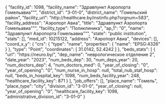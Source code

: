 {
    "facility_id": 1098,
    "facility_name": "Здравпункт Аэропорта Гомельавиа\"\"",
    "district_id": "3-01-0",
    "district_name": "Гомельский район",
    "facility_url": "http:\/\/healthcare.by\/instinfo.php?orgnum=583",
    "facility_address": "Аэропорт Авиа",
    "title": "Здравпункт Аэропорта Гомельавиа\"\"",
    "facility_type": "Поликлиника",
    "ap_1": "0",
    "name": "Здравпункт Аэропорта Гомельавиа\"\"",
    "state": "public institution",
    "stats": [],
    "med_id": 10215122,
    "address": "Аэропорт Авиа",
    "devices": [],
    "coord_x_y": {
        "crs": {
            "type": "name",
            "properties": {
                "name": "EPSG:4326"
            }
        },
        "type": "Point",
        "coordinates": [
            31.0142,
            52.4242
        ]
    },
    "beds_stats": [
        {
            "url": "https:\/\/neuro.by\/",
            "dep_name": "неврологическое отделение 2",
            "date_year": "2023",
            "num_beds_dep": 30,
            "num_deps_year": 20,
            "num_doctors_dep": 4,
            "num_doctors_med": 0,
            "year_of_closing": "0",
            "year_of_opening": "0",
            "num_nurse_in_hosp": null,
            "total_nub_staf_hosp": null,
            "beds_in_hospital_key": 1098,
            "num_beds_facility_year": 248,
            "healthcare_facility_key": 871
        }
    ],
    "job_offers": [],
    "place_name": "Гомель",
    "place_type": "city",
    "division_id": "3-01-0",
    "year_of_closing": null,
    "year_of_opening": "0",
    "healthcare_facility_key": 1098,
    "administrative_division_id": "3-01-0"
}